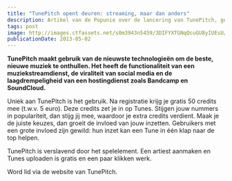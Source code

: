 ```yaml
---
title: "TunePitch opent deuren: streaming, maar dan anders"
description: Artikel van de Popunie over de lancering van TunePitch, gepubliceerd op [de site van de Popunie](https://popunie.nl/tunepitch-opent-deuren-streaming-maar-dan-anders/) op 2 mei 2013. 
tags: post
image: http://images.ctfassets.net/s0m3943n5459/3DIFYXTGNqQcuGU8yIUEsU/8edf70c7c9f2f5f729ec4bcc54ada1c4/tunepitch.jpg
publicationDate: 2013-05-02
---
```

__TunePitch maakt gebruik van de nieuwste technologieën om de beste, nieuwe muziek te onthullen. Het heeft de functionaliteit van een muziekstreamdienst, de viraliteit van social media en de laagdrempeligheid van een hostingdienst zoals Bandcamp en SoundCloud.__

Uniek aan TunePitch is het gebruik. Na registratie krijg je gratis 50 credits mee (t.w.v. 5 euro). Deze credits zet je in op Tunes. Stijgen jouw nummers in populariteit, dan stijg jij mee, waardoor je extra credits verdient. Maak je de juiste keuzes, dan groeit de invloed van jouw inzetten. Gebruikers met een grote invloed zijn gewild: hun inzet kan een Tune in één klap naar de top helpen.

TunePitch is verslavend door het spelelement. Een artiest aanmaken en Tunes uploaden is gratis en een paar klikken werk.

Word lid via de website van TunePitch.